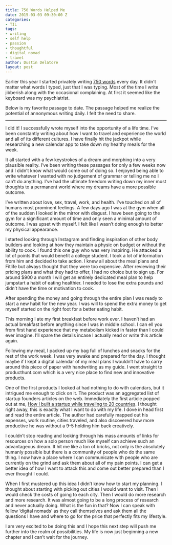 ```yaml
---
title: 750 Words Helped Me
date: 2015-03-03 09:30:00 Z
categories:
- TIL
tags:
- writing
- self help
- passion
- thoughtful
- digital nomad
- travel
author: Dustin Delatore
layout: post
---
```


Earlier this year I started privately writing [750 words](http://750words.com/) every day. It didn't matter what words I typed, just that I was typing. Most of the time I write jibberish along with the occasional complaining. At first it seemed like the keyboard was my psychiatrist.

Below is my favorite passage to date. The passage helped me realize the potential of annonymous writing daily. I felt the need to share.

---

I did it! I successfully wrote myself into the opportunity of a life time. I’ve been constantly writing about how I want to travel and experience the world and all of its different cultures. I have finally hit the jackpot while researching a new calendar app to take down my healthy meals for the week.

It all started with a few keystrokes of a dream and morphing into a very plausible reality. I’ve been writing these passages for only a few weeks now and I didn’t know what would come out of doing so. I enjoyed being able to write whatever I wanted with no judgement of grammar or telling me no I can’t do anything. I’ve had the ultimate freedom writing down my inner most thoughts to a permanent world where my dreams have a more possible outcome.

I’ve written about love, sex, travel, work, and health. I’ve touched on all of humans most prominent feelings. A few days ago I was at the gym when all of the sudden I looked in the mirror with disgust. I have been going to the gym for a significant amount of time and only seen a minimal amount of outcome. I was upset with myself. I felt like I wasn’t doing enough to better my physical appearance.

I started looking through Instagram and finding inspiration of other body builders and looking at how they maintain a physic on budget or without the ability to cook. I found this one guy who was very inspiring. He attacked a lot of points that would benefit a college student. I took a lot of information from him and decided to take action. I knew all about the meal plans and Fitlife but always thought that they were too expensive. After reviewing their pricing plans and what they had to offer, I had no choice but to sign up. For around $900 a month I will get an entirely dedicated meal plan to help jumpstart a habit of eating healthier. I needed to lose the extra pounds and didn’t have the time or motivation to cook.

After spending the money and going through the entire plan I was ready to start a new habit for the new year. I was will to spend the extra money to get myself started on the right foot for a better eating habit.

This morning I ate my first breakfast before work ever. I haven’t had an actual breakfast before anything since I was in middle school. I can ell you from first hand experience that my metabolism kicked in faster than I could ever imagine. I’ll spare the details incase I actually read or write this article again.

Following my meal, I packed up my bag full of lunches and snacks for the rest of the work week. I was very awake and prepared for the day. I thought maybe if I kept a digital calendar of my meal plans I wouldn’t have to carry around this piece of paper with handwriting as my guide. I went straight to producthunt.com which is a very nice place to find new and innovative products.

One of the first products I looked at had nothing to do with calendars, but it intrigued me enough to click on it. The product was an aggregated list of startup founders articles on the web. Immediately the first article popped out at me, [How I built a startup while traveling to 20 countries](https://medium.com/digital-nomad-stories/how-i-built-a-startup-while-traveling-to-20-countries-f0ec3a92bc3c#.jplalcudc). I thought right away, this is exactly what I want to do with my life. I dove in head first and read the entire article. The author had carefully mapped out his expenses, work routine, cities traveled, and also discovered how more productive he was without a 9-5 holding him back creatively.

I couldn’t stop reading and looking through his mass amounts of links for resources on how a solo person much like myself can achieve such an advantageous dream. It hit me like a ton of bricks, not only is the absolutely humanly possible but there is a community of people who do the same thing. I now have a place where I can communicate with people who are currently on the grind and ask them about all of my pain points. I can get a better idea of how I want to attack this and come out better prepared than I ever thought I could.

When I first mustered up this idea I didn’t know how to start my planning. I thought about starting with picking out cities I would want to visit. Then I would check the costs of going to each city. Then I would do more research and more research. It was almost going to be a long process of research and never actually doing. What is the fun in that? Now I can speak with fellow ‘digital nomads’ as they call themselves and ask them all the questions I have and where to go for the price that perfectly fits my lifestyle.

I am very excited to be doing this and I hope this next step will push me further into the realm of possibilities. My life is now just beginning a new chapter and I can’t wait for the journey.